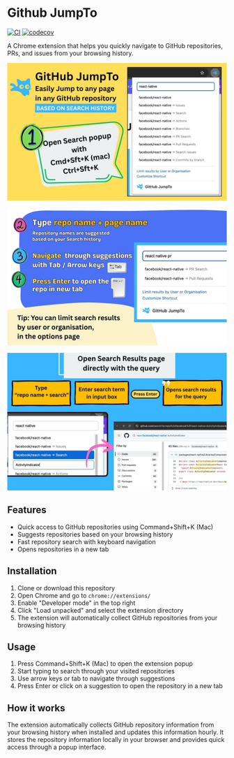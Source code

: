 # Github JumpTo

[![CI](https://github.com/USERNAME/github-explore/actions/workflows/ci.yml/badge.svg)](https://github.com/USERNAME/github-explore/actions/workflows/ci.yml)
[![codecov](https://codecov.io/gh/USERNAME/github-explore/branch/main/graph/badge.svg)](https://codecov.io/gh/USERNAME/github-explore)

A Chrome extension that helps you quickly navigate to GitHub repositories, PRs, and issues from your browsing history.

![Screenshot 1](images/1.jpg)

![Screenshot 2](images/2.jpg)

![Screenshot 3](images/3.jpg)

## Features

- Quick access to GitHub repositories using Command+Shift+K (Mac)
- Suggests repositories based on your browsing history
- Fast repository search with keyboard navigation
- Opens repositories in a new tab

## Installation

1. Clone or download this repository
2. Open Chrome and go to `chrome://extensions/`
3. Enable "Developer mode" in the top right
4. Click "Load unpacked" and select the extension directory
5. The extension will automatically collect GitHub repositories from your browsing history

## Usage

1. Press Command+Shift+K (Mac) to open the extension popup
2. Start typing to search through your visited repositories
3. Use arrow keys or tab to navigate through suggestions
4. Press Enter or click on a suggestion to open the repository in a new tab

## How it works

The extension automatically collects GitHub repository information from your browsing history when installed and updates this information hourly. It stores the repository information locally in your browser and provides quick access through a popup interface.
